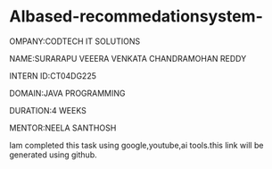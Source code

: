# AIbased-recommedationsystem-

OMPANY:CODTECH IT SOLUTIONS

NAME:SURARAPU VEEERA VENKATA CHANDRAMOHAN REDDY

INTERN ID:CT04DG225

DOMAIN:JAVA PROGRAMMING

DURATION:4 WEEKS

MENTOR:NEELA SANTHOSH

Iam completed this task using google,youtube,ai tools.this link will be generated using github.
